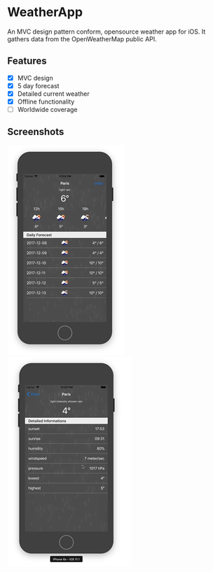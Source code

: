 # WeatherApp

An MVC design pattern conform, opensource weather app for iOS. It gathers data from the OpenWeatherMap public API.

## Features
- [x] MVC design
- [x] 5 day forecast
- [x] Detailed current weather
- [x] Offline functionality
- [ ] Worldwide coverage

## Screenshots
![alt text](https://github.com/acarotin/WeatherApp/blob/master/READMEImages/simGif.gif)
![alt text](https://github.com/acarotin/WeatherApp/blob/master/READMEImages/simGif2.gif)
